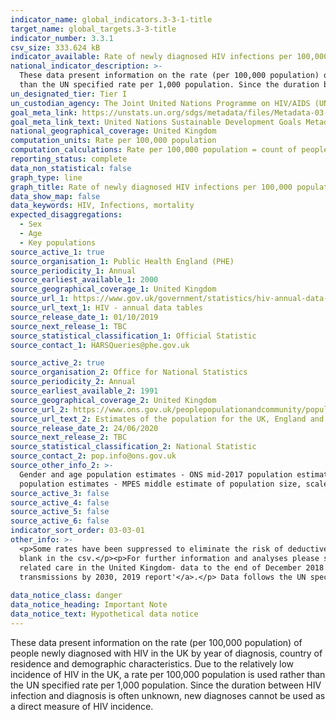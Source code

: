 ```yaml
---
indicator_name: global_indicators.3-3-1-title
target_name: global_targets.3-3-title
indicator_number: 3.3.1
csv_size: 333.624 kB
indicator_available: Rate of newly diagnosed HIV infections per 100,000 population, by sex, age and ethnicity
national_indicator_description: >-
  These data present information on the rate (per 100,000 population) of people newly diagnosed with HIV in the UK by year of diagnosis, country of residence and demographic characteristics. Due to the relatively low incidence of HIV in the UK, a rate per 100,000 population is used rather
  than the UN specified rate per 1,000 population. Since the duration between HIV infection and diagnosis is often unknown, new diagnoses cannot be used as a direct measure of HIV incidence.
un_designated_tier: Tier I
un_custodian_agency: The Joint United Nations Programme on HIV/AIDS (UNAIDS)
goal_meta_link: https://unstats.un.org/sdgs/metadata/files/Metadata-03-03-01.pdf
goal_meta_link_text: United Nations Sustainable Development Goals Metadata (PDF 372 KB)
national_geographical_coverage: United Kingdom
computation_units: Rate per 100,000 population
computation_calculations: Rate per 100,000 population = count of people newly diagnosed with HIV / (relevant population/100,000)
reporting_status: complete
data_non_statistical: false
graph_type: line
graph_title: Rate of newly diagnosed HIV infections per 100,000 population
data_show_map: false
data_keywords: HIV, Infections, mortality
expected_disaggregations:
  - Sex
  - Age
  - Key populations
source_active_1: true
source_organisation_1: Public Health England (PHE)
source_periodicity_1: Annual
source_earliest_available_1: 2000
source_geographical_coverage_1: United Kingdom
source_url_1: https://www.gov.uk/government/statistics/hiv-annual-data-tables
source_url_text_1: HIV - annual data tables
source_release_date_1: 01/10/2019
source_next_release_1: TBC
source_statistical_classification_1: Official Statistic
source_contact_1: HARSQueries@phe.gov.uk

source_active_2: true
source_organisation_2: Office for National Statistics
source_periodicity_2: Annual
source_earliest_available_2: 1991
source_geographical_coverage_2: United Kingdom
source_url_2: https://www.ons.gov.uk/peoplepopulationandcommunity/populationandmigration/populationestimates/datasets/populationestimatesforukenglandandwalesscotlandandnorthernireland
source_url_text_2: Estimates of the population for the UK, England and Wales, Scotland and Northern Ireland
source_release_date_2: 24/06/2020
source_next_release_2: TBC
source_statistical_classification_2: National Statistic
source_contact_2: pop.info@ons.gov.uk
source_other_info_2: >-
  Gender and age population estimates - ONS mid-2017 population estimates. Exposure category population estimates - Multi-Parameter Evidence Synthesis (MPES) middle estimate of population size, scaled to the adult (15+) population from ONS mid-2017 population estimates. Ethnicity
  population estimates - MPES middle estimate of population size, scaled to the all-age population from ONS mid-2017 population estimates.
source_active_3: false
source_active_4: false
source_active_5: false
source_active_6: false
indicator_sort_order: 03-03-01
other_info: >-
  <p>Some rates have been suppressed to eliminate the risk of deductive disclosure (numerator <5 and denominator <10,000). Secondary masking has been undertaken where necessary. Where rates have been suppressed no point is shown on the chart, a '-' is shown in the table, and value is left
  blank in the csv.</p><p>For further information and analyses please see the PHE publications <a href="https://assets.publishing.service.gov.uk/government/uploads/system/uploads/attachment_data/file/835084/hpr3119_hiv18-v2.pdf">'Trends in new HIV diagnoses and in people receiving HIV-
  related care in the United Kingdom- data to the end of December 2018'</a>, and <a href="https://assets.publishing.service.gov.uk/government/uploads/system/uploads/attachment_data/file/858559/HIV_in_the_UK_2019_towards_zero_HIV_transmissions_by_2030.pdf">'HIV in the UK- towards zero HIV
  transmissions by 2030, 2019 report'</a>.</p> Data follows the UN specification for this indicator. This indicator has been identified in collaboration with topic experts.
  
data_notice_class: danger
data_notice_heading: Important Note
data_notice_text: Hypothetical data notice
---
```

These data present information on the rate (per 100,000 population) of people newly diagnosed with HIV in the UK by year of diagnosis, country of residence and demographic characteristics. Due to the relatively low incidence of HIV in the UK, a rate per 100,000 population is used rather than the UN specified rate per 1,000 population. Since the duration between HIV infection and diagnosis is often unknown, new diagnoses cannot be used as a direct measure of HIV incidence.
